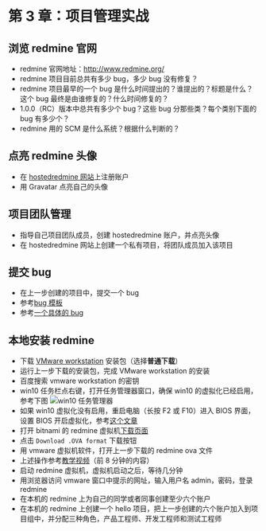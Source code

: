 # 第 3 章：项目管理实战

## 浏览 redmine 官网

- redmine 官网地址：http://www.redmine.org/
- redmine 项目目前总共有多少 bug，多少 bug 没有修复？
- redmine 项目最早的一个 bug 是什么时间提出的？谁提出的？标题是什么？这个 bug 最终是由谁修复的？什么时间修复的？
- 1.0.0（RC）版本中总共有多少个 bug？这些 bug 分那些类？每个类别下面的 bug 有多少个？
- redmine 用的 SCM 是什么系统？根据什么判断的？

## 点亮 redmine 头像

- 在 [hostedredmine 网站](http://www.hostedredmine.com/)上注册账户
- 用 Gravatar 点亮自己的头像

## 项目团队管理

- 指导自己项目团队成员，创建 hostedredmine 账户，并点亮头像
- 在 hostedredmine 网站上创建一个私有项目，将团队成员加入该项目

## 提交 bug

- 在上一步创建的项目中，提交一个 bug
- 参考[bug 模板](http://www.hostedredmine.com/issues/598989)
- 参考[一个具体的 bug](http://www.hostedredmine.com/issues/626704)

## 本地安装 redmine

- 下载 [VMware workstation](https://pc.qq.com/detail/0/detail_21600.html) 安装包（选择**普通下载**）
- 运行上一步下载的安装包，完成 VMware workstation 的安装
- 百度搜索 vmware workstation 的密钥
- win10 任务栏点右键，打开任务管理器窗口，确保 win10 的虚拟化已经启用，参考下图
![win10 任务管理器](https://cdn.jsdelivr.net/gh/wangding/testing@master/docs/img/task-mag.png)
- 如果 win10 虚拟化没有启用，重启电脑（长按 F2 或 F10）进入 BIOS 界面，设置 BIOS 开启虚拟化，参考[这个文章](http://www.jb51.net/diannaojichu/304437.html)
- 打开 bitnami 的 redmine 虚拟机[下载页面](https://bitnami.com/stack/redmine/virtual-machine)
- 点击 `Download .OVA format` 下载按钮
- 用 vmware 虚拟机软件，打开上一步下载的 redmine ova 文件
- 上述操作参考[教学视频](https://www.bilibili.com/video/bv1iy4y1y7hm)（前 8 分钟的内容）
- 启动 redmine 虚拟机，虚拟机启动之后，等待几分钟
- 用浏览器访问 vmware 窗口中提示的网址，输入用户名 admin，密码，登录 redmine
- 在本机的 redmine 上为自己的同学或者同事创建至少六个账户
- 在本机的 redmine 上创建一个 hello 项目，把上一步创建的六个账户加入到项目组中，并分配三种角色，产品工程师、开发工程师和测试工程师
